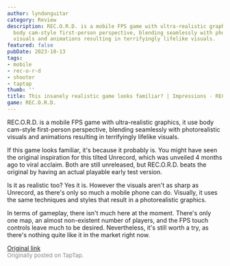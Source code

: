 ```yaml
---
author: lyndonguitar
category: Review
description: REC.O.R.D. is a mobile FPS game with ultra-realistic graphics, it use
  body cam-style first-person perspective, blending seamlessly with photorealistic
  visuals and animations resulting in terrifyingly lifelike visuals.
featured: false
pubDate: 2023-10-13
tags:
- mobile
- rec-o-r-d
- shooter
- taptap
thumb: ''
title: This insanely realistic game looks familiar? | Impressions - REC.O.R.D.
game: REC.O.R.D.
---
```

REC.O.R.D. is a mobile FPS game with ultra-realistic graphics, it use body cam-style first-person perspective, blending seamlessly with photorealistic visuals and animations resulting in terrifyingly lifelike visuals.

If this game looks familiar, it's because it probably is. You might have seen the original inspiration for this tilted Unrecord, which was unveiled 4 months ago to viral acclaim. Both are still unreleased, but REC.O.R.D. beats the original by having an actual playable early test version.

Is it as realistic too? Yes it is. However the visuals aren't as sharp as Unrecord, as there's only so much a mobile phone can do. Visually, it uses the same techniques and styles that result in a photorealistic graphics.

In terms of gameplay, there isn't much here at the moment. There's only one map, an almost non-existent number of players, and the FPS touch controls leave much to be desired. Nevertheless, it's still worth a try, as there's nothing quite like it in the market right now.

[Original link](https://www.taptap.io/post/6425928)<br><span style="font-size: 0.95em; color: #888;">Originally posted on TapTap.</span>